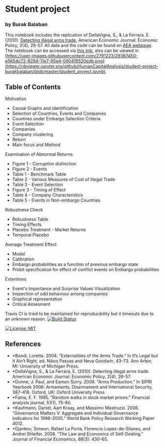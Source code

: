 # Student project
### by Burak Balaban
This notebook includes the replication of DellaVigna, S., & La Ferrara, E. (2010). [Detecting illegal arms trade.](http://citeseerx.ist.psu.edu/viewdoc/download?doi=10.1.1.295.5439&rep=rep1&type=pdf) American Economic Journal: Economic Policy, 2(4), 26-57.
All data and the code can be found on [AEA webpage](https://www.aeaweb.org/articles?id=10.1257/pol.2.4.26).
The notebook can be accessed via [this link](), also can be viewed in [https://user-images.githubusercontent.com/2791223/29387450-e5654c72-8294-11e7-95e4-090419520edb.png](https://nbviewer.jupyter.org/github/HumanCapitalAnalysis/student-project-burakbalaban/blob/master/student_project.ipynb).
## Table of Contents
Motivation
 - Causal Graphs and Identification
 - Selection of Countries, Events and Companies
- Countries under Embargo Selection Criteria
- Event Selection
 - Companies
- Company clustering
- Return
 - Main focus and Method
 
Examination of Abnormal Returns
 - Figure 1 - Corruption distinction
 - Figure 2 - Events
 - Table 1 - Benchmark Table
 - Table 2 - Various Measures of Cost of Illegal Trade
 - Table 3 - Event Selection
 - Figure 3 - Timing of Effect
 - Table 4 - Company Characteristics
 - Table 5 - Events in Non-embargo Countries
 
Robustness Check
 - Robustness Table
 - Timing Effects
 - Placebo Treatment - Market Returns
 - Temporal Placebo
 
Average Treatment Effect
 - Model
 - Calibration
- Embargo probabilities as a function of previous embargo state
- Probit specification for effect of conflict events on Embargo probabilities

Extentions
 - Event's Importance and Surprise Values Visualization
 - Inspection of odd behaviour among companies
- Graphical representation
 - Critical Assesment

Travis CI is tried to be maintained for reproducibility but it timeouts due to an unknown reason. [![Build Status](https://travis-ci.org/HumanCapitalAnalysis/student-project-burakbalaban.svg?branch=master)](https://travis-ci.org/HumanCapitalAnalysis/student-project-burakbalaban)

[![License: MIT](https://img.shields.io/badge/License-MIT-blue.svg)](HumanCapitalAnalysis/student-project-burakbalaban/blob/master/LICENSE)

## References

* *Bondi, Loretta. 2004. “Externalities of the Arms Trade.” In It’s Legal but It Ain’t Right, ed. Nikos Passas and Neva Goodwin, 43–73. Ann Arbor, MI: University of Michigan Press.
* *DellaVigna, S., & La Ferrara, E. (2010). Detecting illegal arms trade. American Economic Journal: Economic Policy, 2(4), 26-57.
* *Dunne, J. Paul, and Eamon Surry. 2006. "Arms Production." In SIPRI Yearbook 2006: Armaments, Disarmament and International Security, 387–418. Oxford, UK: Oxford University Press.
* *Fama, E. F. 1995. "Random walks in stock market prices." Financial analysts journal, 51(1), 75-80.
* *Kaufmann, Daniel, Aart Kraay, and Massimo Mastruzzi. 2006. “Governance Matters V: Aggregate and Individual Governance Indicators for 1996–2005.” World Bank Policy Research Working Paper 4012.
* *Djankov, Simeon, Rafael La Porta, Florencio Lopez-de-Silanes, and Andrei Shleifer. 2008. “The Law and Economics of Self-Dealing.” Journal of Financial Economics, 88(3): 430–65.
